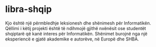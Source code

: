 # libra-shqip
Kjo është një përmbledhje leksionesh dhe shënimesh për Informatikën. Qëllimi i këtij projekti është të ndihmojë gjithë nxënësit ose studentët shqiptarë që kanë interes për Informatikën. Shënimet burojnë nga një eksperiencë e gjatë akademike e autorëve, në Europë dhe SHBA.
